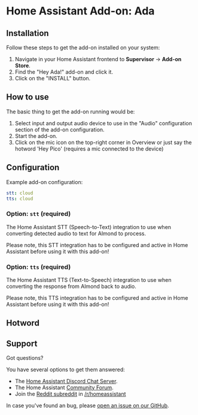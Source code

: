 # Home Assistant Add-on: Ada

## Installation

Follow these steps to get the add-on installed on your system:

1. Navigate in your Home Assistant frontend to **Supervisor** -> **Add-on Store**.
2. Find the "Hey Ada!" add-on and click it.
3. Click on the "INSTALL" button.

## How to use

The basic thing to get the add-on running would be:

1. Select input and output audio device to use in the "Audio" configuration section of the add-on configuration.
2. Start the add-on.
3. Click on the mic icon on the top-right corner in Overview or just say the hotword 'Hey Pico' (requires a mic connected to the device)

## Configuration

Example add-on configuration:

```yaml
stt: cloud
tts: cloud
```

### Option: `stt` (required)

The Home Assistant STT (Speech-to-Text) integration to use when converting
detected audio to text for Almond to process.

Please note, this STT integration has to be configured and active in
Home Assistant before using it with this add-on!

### Option: `tts` (required)

The Home Assistant TTS (Text-to-Speech) integration to use when converting
the response from Almond back to audio.

Please note, this TTS integration has to be configured and active in
Home Assistant before using it with this add-on!

## Hotword



## Support

Got questions?

You have several options to get them answered:

- The [Home Assistant Discord Chat Server][discord].
- The Home Assistant [Community Forum][forum].
- Join the [Reddit subreddit][reddit] in [/r/homeassistant][reddit]

In case you've found an bug, please [open an issue on our GitHub][issue].

[discord]: https://discord.gg/c5DvZ4e
[forum]: https://community.home-assistant.io
[issue]: https://github.com/home-assistant/hassio-addons/issues
[reddit]: https://reddit.com/r/homeassistant
[repository]: https://github.com/hassio-addons/repository
